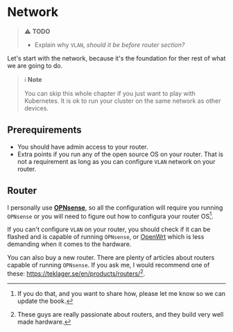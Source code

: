 # <i class="fa-solid fa-network-wired"></i> Network

> ⚠️  **TODO**
>
> - Explain why `VLAN`, *should it be before router section?*


Let's start with the network, because it's the foundation for ther rest of what we are going to do.

> ℹ️ **Note**
>
> You can skip this whole chapter if you just want to play with Kubernetes. It is ok to run your cluster on the same network as other devices.

## Prerequirements

- You should have admin access to your router.
- Extra points if you run any of the open source OS on your router. That is not a requirement as long as you can configure `VLAN` network on your router.

## Router

I personally use [**OPNsense**](https://opnsense.org/), so all the configuration will require you running `OPNsense` or you will need to figure out how to configura your router OS[^routerOS].

If you can't configure `VLAN` on your router, you should check if it can be flashed and is capable of running `OPNsense`, or [OpenWrt](https://openwrt.org/) which is less demanding when it comes to the hardware.

You can also buy a new router. There are plenty of articles about routers capable of running `OPNsense`. If you ask me, I would recommend one of these: <https://teklager.se/en/products/routers/>[^teklager].



[^routerOS]: If you do that, and you want to share how, please let me know so we can update the book.

[^teklager]: These guys are really passionate about routers, and they build very well made hardware.

